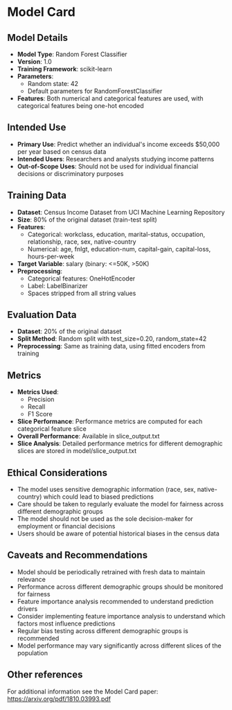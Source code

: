 # Model Card

## Model Details
- **Model Type**: Random Forest Classifier
- **Version**: 1.0
- **Training Framework**: scikit-learn
- **Parameters**: 
  - Random state: 42
  - Default parameters for RandomForestClassifier
- **Features**: Both numerical and categorical features are used, with categorical features being one-hot encoded

## Intended Use
- **Primary Use**: Predict whether an individual's income exceeds $50,000 per year based on census data
- **Intended Users**: Researchers and analysts studying income patterns
- **Out-of-Scope Uses**: Should not be used for individual financial decisions or discriminatory purposes

## Training Data
- **Dataset**: Census Income Dataset from UCI Machine Learning Repository
- **Size**: 80% of the original dataset (train-test split)
- **Features**: 
  - Categorical: workclass, education, marital-status, occupation, relationship, race, sex, native-country
  - Numerical: age, fnlgt, education-num, capital-gain, capital-loss, hours-per-week
- **Target Variable**: salary (binary: <=50K, >50K)
- **Preprocessing**: 
  - Categorical features: OneHotEncoder
  - Label: LabelBinarizer
  - Spaces stripped from all string values

## Evaluation Data
- **Dataset**: 20% of the original dataset
- **Split Method**: Random split with test_size=0.20, random_state=42
- **Preprocessing**: Same as training data, using fitted encoders from training

## Metrics
- **Metrics Used**: 
  - Precision
  - Recall
  - F1 Score
- **Slice Performance**: Performance metrics are computed for each categorical feature slice
- **Overall Performance**: Available in slice_output.txt
- **Slice Analysis**: Detailed performance metrics for different demographic slices are stored in model/slice_output.txt

## Ethical Considerations
- The model uses sensitive demographic information (race, sex, native-country) which could lead to biased predictions
- Care should be taken to regularly evaluate the model for fairness across different demographic groups
- The model should not be used as the sole decision-maker for employment or financial decisions
- Users should be aware of potential historical biases in the census data

## Caveats and Recommendations
- Model should be periodically retrained with fresh data to maintain relevance
- Performance across different demographic groups should be monitored for fairness
- Feature importance analysis recommended to understand prediction drivers
- Consider implementing feature importance analysis to understand which factors most influence predictions
- Regular bias testing across different demographic groups is recommended
- Model performance may vary significantly across different slices of the population


## Other references

For additional information see the Model Card paper: https://arxiv.org/pdf/1810.03993.pdf
